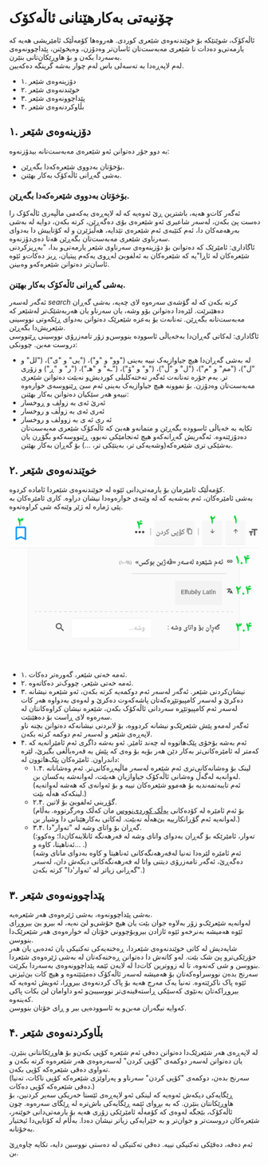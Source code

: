 # چۆنیەتی بەکارهێنانی ئاڵەکۆک
ئاڵەکۆک، شوێنێکە بۆ خوێندنەوەی شێعری کوردی. هەروەها کۆمەڵێک ئامێریشی هەیە کە یارمەتی‌و دەدات تا شێعری مەبەست‌تان ئاسان‌تر وەدۆزن، وەیخوێنن، پێداچوونەوەی بەسەردا بکەن و بۆ هاوڕێکان‌تانی بنێرن.  
لەم لاپەڕەدا بە تەسەلی باس لەم چوار بەشە گرینگە دەکەیین.  
- ۱. دۆزینەوەی شێعر
- ۲. خوێندنەوەی شێعر
- ۳. پێداچوونەوەی شێعر
- ۴. بڵاوکردنەوەی شێعر

## ۱. دۆزینەوەی شێعر
بە دوو جۆر دەتوانن ئەو شێعرەی مەبەست‌تانە بیدۆزنەوە:  
- بۆخۆتان بەدووی شێعرەکەدا بگەڕێن.
- بەشی گەڕانی ئاڵەکۆک بەکار بهێنن.

### بۆخۆتان بەدووی شێعرەکەدا بگەڕێن.
ئەگەر کات‌و هەیە، باشترین ڕێ ئەوەیە کە لە لاپەڕەی یەکەمی ماڵپەری ئاڵەکۆک را دەست پێ بکەن، لەسەر شاعیری ئەو شێعرەی بۆی دەگەڕێن، کرتە بکەن، دوایە لە بەشی بەرهەمەکان دا، ئەم کتێبەی ئەم شێعرەی تێدایە، هەڵبژێرن و لە کۆتاییش دا بەدوای سەرناوی شێعری مەبەست‌تان بگەڕێن هەتا دەی‌دۆزنەوە.  
ئاگاداری: ئامێرێک کە دەتوانێ بۆ دۆزینەوەی سەرناوی شێعر یارمەتی‌و بدا، "بەڕیزکردنی شێعرەکان لە ئاڕا"یە کە شێعرەکان بە ئەلفوبێ لەڕوی یەکەم پیتیان‌، ڕیز دەکات‌و ئێوە ئاسا‌ن‌تر دەتوانن شێعرەکەو وەبینن.

### بەشی گەڕانی ئاڵەکۆک بەکار بهێنن.
ئەگەر لەسەر <i class='material-icons'>search</i> کرتە بکەن کە لە گۆشەی سەرەوە لای چەپە، بەشی گەڕان دەهێنرێت. لێرەدا دەتوانن بۆو وشە، یان سەرناو یان هەربەشێک‌تر لەشێعر کە مەبەست‌تانە بگەڕێن. تەنانەت بۆ بەعزە شێعرێک دەتوانن بەدوای ڕێکەوتی نووسینی شێعریش‌دا بگەڕێن.  
ئاگاداری: لەکاتی گەڕان‌دا بەخەیاڵی ئاسوودە بنووسن‌و زۆر تامەزرۆی نووسینی ڕێنووسی دروست مەبن. چوونکی:  
- لە بەشی گەڕان‌دا هیچ جیاوازیەک نییە بەینی ("وو" و "و")، ("یی" و "ی")، ("لل" و "ل")، ("مم" و "م")، ("ل" و "ڵ")، ("و" و "ۆ")، ("ـە" و "هـ")، ("ر" و "ڕ") و زۆری تر. بەم جۆرە تەنانەت ئەگەر تەختەکلیلی کوردیش‌و نەبێت دەتوانن شێعری مەبەست‌تان وەدۆزن. بۆ نموونە هیچ جیاوازیەک بەینی ئەم سێ ڕێنووسەی خوارەوە نییەو هەر سێکیان دەتوانن بەکار بهێنن:  
- ئەرێ ئەی بە زولف و ڕوخسار
- ئەری ئەی بە زوڵف و روخسار
- ئه ری ئه ی بە زوولف و روخسار  
تکایە بە خەیاڵی ئاسوودە بگەڕێن و متمانەو هەبێ کە ئاڵەکۆک شێعری مەبەست‌تان دەدۆزێتەوە. ئەگەریش گەڕانەکەو هیچ ئەنجامێکی نەبوو، ڕێنووسەکەو بگۆڕن یان بەشێکی تری شێعرەکە(وشەیەکی تر، بەیتێکی تر، ...) بۆ گەڕان بەکار بهێنن.  

## ۲. خوێندنەوەی شێعر
کۆمەڵێک ئامێرمان بۆ یارمەتی‌دانی ئێوە لە خوێندنەوەی شێعردا ئامادە کردوە.  
بەشی ئامێرەکان، ئەم بەشەیە کە لە وێنەی خوارەوەدا نیشان دراوە. کاری ئامێرەکان بە پێی ژمارە لە ژێر وێنەکە شی کراوەتەوە.  
![ئامێرەکانی ئاڵەکۆک](toolbar.png "ئامێرەکانی ئاڵەکۆک")
- ۱. ئەمە خەتی شێعر، گەورەتر دەکات.  
- ۲. ئەمە خەتی شێعر، چووک‌تر دەکاتەوە.  
- ۳. نیشان‌کردنی شێعر. ئەگەر لەسەر ئەم دوکمەیە کرتە بکەن، ئەو شێعرە نیشانە دەکرێ و لەسەر کامپیوتێڕەکەتان پاشەکەوت دەکرێ و لەوەی بەدواوە هەر کات لەسەر ئەم کامپیوتێڕە سەردانی ئاڵەکۆک بکەن، شێعرە نیشان کراوەکانتان لە سەرەوە لای ڕاست بۆ دەهێنێت.  
ئەگەر لەمەو پێش شێعرێک‌و نیشانە کردووە، بۆ لابردنی نیشانەکە دەتوانن بچنە ناو لاپەڕەی شێعر و لەسەر ئەم دوکمە کرتە بکەن.  
- ۴. ئەم بەشە بۆخۆی پێک‌هاتووە لە چەند ئامێر. ئەو بەشە داگری ئەم ئامێرانەیە کە کەمتر لە ئامێرەکانی‌تر بەکار دێن هەر بۆیە بۆ وەی کە پێش بە قەرەباڵغی بگیرێ، لێرە داندراون. ئامێرەکان پێک‌هاتوون لە:  
	- ۱.۴. لینک بۆ وەشانەکانی‌تری ئەم شێعرە لەسەر ماڵپەڕەکانی‌تر. ئەم وەشانانە لەوانەیە لەگەڵ وەشانی ئاڵەکۆک جیاوازیان هەبێت، لەوانەشە یەکسان بن.  
(ئەم تایبەتمەندیە بۆ هەموو شێعرەکان نییە و بۆ ئەوانەی کە هەشە لەوانەیە لینکەکە هەڵە بێت.)  
	- ۲.۴. گۆڕینی ئەلفوبێ بۆ لاتین.  
(بۆ ئەم ئامێرە لە کۆدەکانی [پەڵک کوردی‌نووس](/Kurdi-Nus/Kurdi%20Nus%204.0%20Kurdish.html) مان کەڵک وەرگرتووە. بەڵام لەوانەیە ئەم گۆڕانکارییە بێ‌هەڵە نەبێت. لەکاتی بەکارهێنانی دا وشیار بن.)  
	- ۳.۴. گەڕان بۆ واتای وشە لە "تەوار"دا.  
(تەوار، ئامێرێکە بۆ گەڕان بەدوای واتای وشە لە فەرهەنگە ئانلاینەکان‌دا؛ وەکوو: ئەناهیتا، کاوە و... .)  
(ئەم ئامێرە لێرەدا تەنیا لەفەرهەنگەکانی ئەناهیتا و کاوە بەدوای مانای وشە دەگەڕێ، ئەگەر تامەزرۆی دیتنی واتا لە فەرهەنگەکانی دیکەش دان، لەسەر "گەڕانی زیاتر لە 'تەوار'دا" کرتە بکەن.)  

## ۳. پێداچوونەوەی شێعر
بەشی پێداچوونەوە، بەشی ژێرەوەی هەر شێعرەیە.  
لەوانەیە شێعرێک‌و زۆر بەلاوە جوان بێت یان هیچ خۆشی‌و لێ نەیە، لە بیرو بێ بیروڕای ئێوە هەمیشە بەنرخەو ئێوە ئازادن بیروبۆچوونی خۆتان لە خوارەوەی هەر شێعرێک‌دا بنووسن.  
شایەدیش لە کاتی خوێندنەوەی شێعردا، ڕەخنەیەکی تەکنیکی یان ئەدەبی‌ یان هەر جۆرێکی‌ترو پێ شک بێت. لەو کاتەش دا دەتوانن ڕەخنەکەتان لە بەشی ژێرەوەی شێعردا بنووسن و شی کەنەوە، تا لە زووترین کات‌دا لە لایەن ئێمە پێداچوونەوەی بەسەردا بکرێت.  
سەرنج بدەن نووسراوەکەتان بۆ هەمیشە لەسەر ئاڵەکۆک دەمێنێتەوە و هیچ کات بێ‌ئیزنی ئێوە پاک ناکرێتەوە. تەنیا یەک مەرج هەیە بۆ پاک کردنەوەی بیروڕا، ئەویش ئەوەیە کە بیروڕاکەتان بەنێوی کەسێکی ڕاستەقینەی‌تر نووسیبێ‌و ئەو داوامان لێ بکات پاکی کەینەوە.  
کەوایە نیگەران مەبن‌و بە ئاسوودەیی بیر و ڕای خۆتان بنووسن.  

## ۴. بڵاوکردنەوەی شێعر
لە لاپەڕەی هەر شێعرێک‌دا دەتوانن دەقی ئەم شێعرە کۆپی بکەن‌و بۆ هاوڕێکانتانی بنێرن. یان دەتوانن لەسەر دوکمەی "کۆپی کردن" لەسەرەوەی هەر شێعرەوە کرتە بکەن و تەواوی دەقی شێعرەکە کۆپی بکەن.   
(سەرنج بدەن، دوکمەی "کۆپی کردن" سەرناو و پەراوێزی شێعرەکە کۆپی ناکات، تەنیا دەقی شێعرەکە کۆپی دەکات.)  
ڕێگایەکی دیکەش ئەوەیە کە لینکی ئەو لاپەڕەی ئێستا خەریکی سەیر کردنین، بۆ هاوڕێکانتان بنێرن. کە بە بڕوای ئێمە ڕێگایەکی باش‌ترە لە ڕێگای سەرەوە. چون ئاڵەکۆک، بێجگە لەوەی کە کۆمەڵە ئامێرێکی زۆری هەیە بۆ یارمەتی‌دانی خوێنەر، شێعرەکان دروست‌تر و جوان‌تر و بە خێرایەکی زیاتر نیشان دەدا. بەڵام لە کۆتایی‌دا ئیختیار بەخۆتانە.  

ئەم دەقە، دەقێکی تەکنیکی نییە. دەقی تەکنیکی لە دەستی نووسین دایە، تکایە چاوەڕێ بن.  
